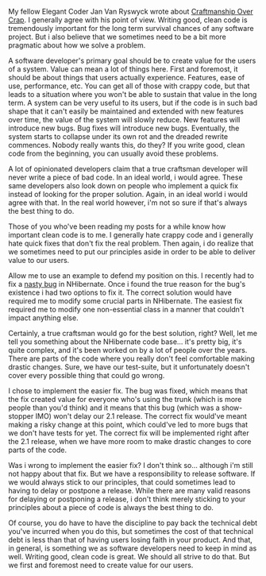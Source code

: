 My fellow Elegant Coder Jan Van Ryswyck wrote about <a href="http://elegantcode.com/2009/01/11/ethics-in-software-development-craftsmanship-over-crap/">Craftmanship Over Crap</a>.  I generally agree with his point of view.  Writing good, clean code is tremendously important for the long term survival chances of any software project.  But i also believe that we sometimes need to be a bit more pragmatic about how we solve a problem.

A software developer's primary goal should be to create value for the users of a system.  Value can mean a lot of things here.  First and foremost, it should be about things that users actually experience.  Features, ease of use, performance, etc.  You can get all of those with crappy code, but that leads to a situation where you won't be able to sustain that value in the long term.  A system can be very useful to its users, but if the code is in such bad shape that it can't easily be maintained and extended with new features over time, the value of the system will slowly reduce.  New features will introduce new bugs.  Bug fixes will introduce new bugs.  Eventually, the system starts to collapse under its own rot and the dreaded rewrite commences.  Nobody really wants this, do they?  If you write good, clean code from the beginning, you can usually avoid these problems.

A lot of opinionated developers claim that a true craftsman developer will never write a piece of bad code.  In an ideal world, i would agree.  These same developers also look down on people who implement a quick fix instead of looking for the proper solution.  Again, in an ideal world i would agree with that.  In the real world however, i'm not so sure if that's always the best thing to do.

Those of you who've been reading my posts for a while know how important clean code is to me. I generally hate crappy code and i generally hate quick fixes that don't fix the real problem.  Then again, i do realize that we sometimes need to put our principles aside in order to be able to deliver value to our users. 

Allow me to use an example to defend my position on this.  I recently had to fix a <a href="/blog/2009/01/the-life-and-times-of-a-bug/">nasty bug</a> in NHibernate.  Once i found the true reason for the bug's existence i had two options to fix it.  The correct solution would have required me to modify some crucial parts in NHibernate.  The easiest fix required me to modify one non-essential class in a manner that couldn't impact anything else.

Certainly, a true craftsman would go for the best solution, right? Well, let me tell you something about the NHibernate code base... it's pretty big, it's quite complex, and it's been worked on by a lot of people over the years.  There are parts of the code where you really don't feel comfortable making drastic changes.  Sure, we have our test-suite, but it unfortunately doesn't cover every possible thing that could go wrong.

I chose to implement the easier fix. The bug was fixed, which means that the fix created value for everyone who's using the trunk (which is more people than you'd think) and it means that this bug (which was a show-stopper IMO) won't delay our 2.1 release.  The correct fix would've meant making a risky change at this point, which could've led to more bugs that we don't have tests for yet.  The correct fix will be implemented right after the 2.1 release, when we have more room to make drastic changes to core parts of the code.

Was i wrong to implement the easier fix? I don't think so... although i'm still not happy about that fix.  But we have a responsibility to release software.  If we would always stick to our principles, that could sometimes lead to having to delay or postpone a release.  While there are many valid reasons for delaying or postponing a release, i don't think merely sticking to your principles about a piece of code is always the best thing to do.

Of course, you do have to have the discipline to pay back the technical debt you've incurred when you do this, but sometimes the cost of that technical debt is less than that of having users losing faith in your product.  And that, in general, is something we as software developers need to keep in mind as well.  Writing good, clean code is great.  We should all strive to do that.  But we first and foremost need to create value for our users.  